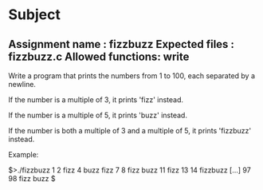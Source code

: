 # Subject

Assignment name  : fizzbuzz
Expected files   : fizzbuzz.c
Allowed functions: write
--------------------------------------------------------------------------------

Write a program that prints the numbers from 1 to 100, each separated by a
newline.

If the number is a multiple of 3, it prints 'fizz' instead.

If the number is a multiple of 5, it prints 'buzz' instead.

If the number is both a multiple of 3 and a multiple of 5, it prints 'fizzbuzz' instead.

Example:

$>./fizzbuzz
1
2
fizz
4
buzz
fizz
7
8
fizz
buzz
11
fizz
13
14
fizzbuzz
[...]
97
98
fizz
buzz
$

